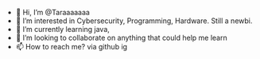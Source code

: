 - 👋 Hi, I’m @Taraaaaaaa
- 👀 I’m interested in Cybersecurity, Programming, Hardware. Still a newbi.
- 🌱 I’m currently learning java, 
- 💞️ I’m looking to collaborate on anything that could help me learn
- 📫 How to reach me? via github ig


